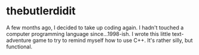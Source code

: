 # thebutlerdidit

A few months ago, I decided to take up coding again.  I hadn't touched a computer programming language since...1998-ish.
I wrote this little text-adventure game to try to remind myself how to use C++.  It's rather silly, but functional.
